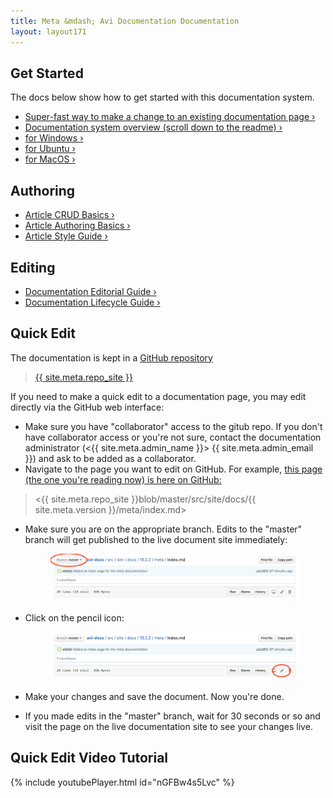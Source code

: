 ```yaml
---
title: Meta &mdash; Avi Documentation Documentation
layout: layout171
---
```


## Get Started

The docs below show how to get started with this documentation system.

* [Super-fast way to make a change to an existing documentation page &rsaquo;](#quick-edit)
* <a href="/docs/17.1/{{ site.meta.repo_site }}" target="_blank">Documentation system overview (scroll down to the readme)&nbsp;&rsaquo;</a>
* [for Windows &rsaquo;](getting-started/windows)
* [for Ubuntu &rsaquo;](getting-started/ubuntu)
* [for MacOS &rsaquo;](getting-started/macos)

## Authoring

* [Article CRUD Basics &rsaquo;](article-crud-basics)
* [Article Authoring Basics &rsaquo;](article-authoring-basics)
* [Article Style Guide &rsaquo;](article-style-guide)

## Editing

* [Documentation Editorial Guide &rsaquo;](editorial-guide)
* [Documentation Lifecycle Guide &rsaquo;](docs-lifecycle-guide)

## Quick Edit

The documentation is kept in a <a href="/docs/17.1/{{ site.meta.repo_site }}" target="_blank">GitHub repository</a>

> <a href="/docs/17.1/{{ site.meta.repo_site }}" target="_blank">{{ site.meta.repo_site }}</a> 

If you need to make a quick edit to a documentation page, you may edit directly via the GitHub web interface:

* Make sure you have "collaborator" access to the gitub repo. If you don't have collaborator access or you're not sure, contact the documentation administrator (&lt;{{ site.meta.admin_name }}&gt; {{ site.meta.admin_email }}) and ask to be added as a collaborator.
* Navigate to the page you want to edit on GitHub. For example, <a href="/docs/17.1/{{ site.meta.repo_site }}blob/master/src/site/docs/{{ site.meta.version }}/meta/index.md" target="_blank">this page (the one you're reading now) is here on GitHub:</a>

> <{{ site.meta.repo_site }}blob/master/src/site/docs/{{ site.meta.version }}/meta/index.md>

* Make sure you are on the appropriate branch. Edits to the "master" branch will get published to the live document site immediately:
  <figure><img src="img/github-quick-edit-branch.png"></figure>

* Click on the pencil icon:
  <figure><img src="img/github-quick-edit-pencil.png"></figure>

* Make your changes and save the document. Now you're done.

* If you made edits in the "master" branch, wait for 30 seconds or so and visit the page on the live documentation site to see your changes live.

## Quick Edit Video Tutorial

{% include youtubePlayer.html id="nGFBw4s5Lvc" %}
